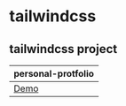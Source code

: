 # tailwindcss
## tailwindcss project
| personal-protfolio |
| -------- |
| [Demo](https://chenxuanzzy.github.io/tailwindcss-project/personal-protfolio/)     | 
